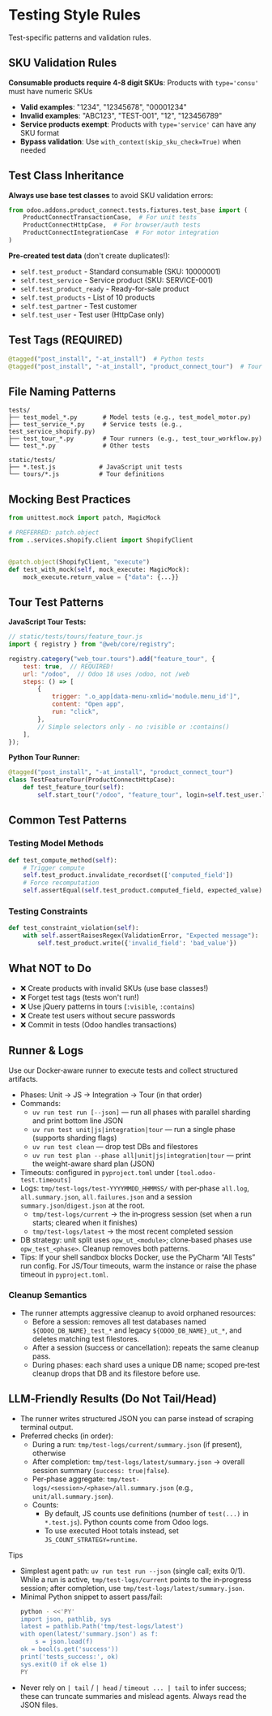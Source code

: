 # Testing Style Rules

Test-specific patterns and validation rules.

## SKU Validation Rules

**Consumable products require 4-8 digit SKUs**: Products with `type='consu'` must have numeric SKUs

- **Valid examples**: "1234", "12345678", "00001234"
- **Invalid examples**: "ABC123", "TEST-001", "12", "123456789"
- **Service products exempt**: Products with `type='service'` can have any SKU format
- **Bypass validation**: Use `with_context(skip_sku_check=True)` when needed

## Test Class Inheritance

**Always use base test classes** to avoid SKU validation errors:

```python
from odoo.addons.product_connect.tests.fixtures.test_base import (
    ProductConnectTransactionCase,  # For unit tests
    ProductConnectHttpCase,  # For browser/auth tests  
    ProductConnectIntegrationCase  # For motor integration
)
```

**Pre-created test data** (don't create duplicates!):

- `self.test_product` - Standard consumable (SKU: 10000001)
- `self.test_service` - Service product (SKU: SERVICE-001)
- `self.test_product_ready` - Ready-for-sale product
- `self.test_products` - List of 10 products
- `self.test_partner` - Test customer
- `self.test_user` - Test user (HttpCase only)

## Test Tags (REQUIRED)

```python
@tagged("post_install", "-at_install")  # Python tests
@tagged("post_install", "-at_install", "product_connect_tour")  # Tour runners
```

## File Naming Patterns

```
tests/
├── test_model_*.py       # Model tests (e.g., test_model_motor.py)
├── test_service_*.py     # Service tests (e.g., test_service_shopify.py)
├── test_tour_*.py        # Tour runners (e.g., test_tour_workflow.py)
└── test_*.py             # Other tests

static/tests/
├── *.test.js            # JavaScript unit tests
└── tours/*.js           # Tour definitions
```

## Mocking Best Practices

```python
from unittest.mock import patch, MagicMock

# PREFERRED: patch.object
from ..services.shopify.client import ShopifyClient


@patch.object(ShopifyClient, "execute")
def test_with_mock(self, mock_execute: MagicMock):
    mock_execute.return_value = {"data": {...}}
```

## Tour Test Patterns

**JavaScript Tour Tests:**

```javascript
// static/tests/tours/feature_tour.js
import { registry } from "@web/core/registry";

registry.category("web_tour.tours").add("feature_tour", {
    test: true,  // REQUIRED!
    url: "/odoo",  // Odoo 18 uses /odoo, not /web
    steps: () => [
        {
            trigger: ".o_app[data-menu-xmlid='module.menu_id']",
            content: "Open app",
            run: "click",
        },
        // Simple selectors only - no :visible or :contains()
    ],
});
```

**Python Tour Runner:**

```python
@tagged("post_install", "-at_install", "product_connect_tour")
class TestFeatureTour(ProductConnectHttpCase):
    def test_feature_tour(self):
        self.start_tour("/odoo", "feature_tour", login=self.test_user.login)
```

## Common Test Patterns

### Testing Model Methods

```python
def test_compute_method(self):
    # Trigger compute
    self.test_product.invalidate_recordset(['computed_field'])
    # Force recomputation
    self.assertEqual(self.test_product.computed_field, expected_value)
```

### Testing Constraints

```python
def test_constraint_violation(self):
    with self.assertRaisesRegex(ValidationError, "Expected message"):
        self.test_product.write({'invalid_field': 'bad_value'})
```

## What NOT to Do

- ❌ Create products with invalid SKUs (use base classes!)
- ❌ Forget test tags (tests won't run!)
- ❌ Use jQuery patterns in tours (`:visible`, `:contains`)
- ❌ Create test users without secure passwords
- ❌ Commit in tests (Odoo handles transactions)

## Runner & Logs

Use our Docker‑aware runner to execute tests and collect structured artifacts.

- Phases: Unit → JS → Integration → Tour (in that order)
- Commands:
    - `uv run test run [--json]` — run all phases with parallel sharding and print bottom line JSON
    - `uv run test unit|js|integration|tour` — run a single phase (supports sharding flags)
    - `uv run test clean` — drop test DBs and filestores
    - `uv run test plan --phase all|unit|js|integration|tour` — print the weight-aware shard plan (JSON)
- Timeouts: configured in `pyproject.toml` under `[tool.odoo-test.timeouts]`
- Logs: `tmp/test-logs/test-YYYYMMDD_HHMMSS/` with per‑phase `all.log`, `all.summary.json`, `all.failures.json` and a
  session `summary.json`/`digest.json` at the root.
    - `tmp/test-logs/current` → the in‑progress session (set when a run starts; cleared when it finishes)
    - `tmp/test-logs/latest`  → the most recent completed session
- DB strategy: unit split uses `opw_ut_<module>`; clone‑based phases use `opw_test_<phase>`. Cleanup removes both
  patterns.
- Tips: If your shell sandbox blocks Docker, use the PyCharm “All Tests” run config. For JS/Tour timeouts, warm the
  instance or raise the phase timeout in `pyproject.toml`.

### Cleanup Semantics

- The runner attempts aggressive cleanup to avoid orphaned resources:
    - Before a session: removes all test databases named `${ODOO_DB_NAME}_test_*` and legacy `${ODOO_DB_NAME}_ut_*`, and
      deletes matching test filestores.
    - After a session (success or cancellation): repeats the same cleanup pass.
    - During phases: each shard uses a unique DB name; scoped pre‑test cleanup drops that DB and its filestore before
      use.

## LLM‑Friendly Results (Do Not Tail/Head)

- The runner writes structured JSON you can parse instead of scraping terminal output.
- Preferred checks (in order):
    - During a run: `tmp/test-logs/current/summary.json` (if present), otherwise
    - After completion: `tmp/test-logs/latest/summary.json` → overall session summary (`success: true|false`).
    - Per‑phase aggregate: `tmp/test-logs/<session>/<phase>/all.summary.json` (e.g., `unit/all.summary.json`).
    - Counts:
        - By default, JS counts use definitions (number of `test(...)` in `*.test.js`). Python counts come from Odoo
          logs.
        - To use executed Hoot totals instead, set `JS_COUNT_STRATEGY=runtime`.

Tips

- Simplest agent path: `uv run test run --json` (single call; exits 0/1). While a run is active, `tmp/test-logs/current`
  points to the in‑progress session; after completion, use `tmp/test-logs/latest/summary.json`.
- Minimal Python snippet to assert pass/fail:
  ```bash
  python - <<'PY'
  import json, pathlib, sys
  latest = pathlib.Path('tmp/test-logs/latest')
  with open(latest/'summary.json') as f:
      s = json.load(f)
  ok = bool(s.get('success'))
  print('tests_success:', ok)
  sys.exit(0 if ok else 1)
  PY
  ```
- Never rely on `| tail` / `| head` / `timeout ... | tail` to infer success; these can truncate summaries and mislead
  agents. Always read the JSON files.
